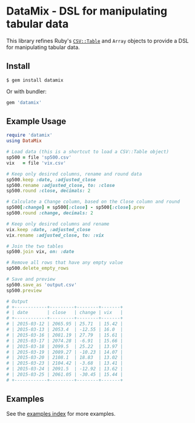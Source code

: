 DataMix - DSL for manipulating tabular data
==================================================

This library refines Ruby's [`CSV::Table`][1] and `Array` objects to provide 
a DSL for manipulating tabular data.

Install
--------------------------------------------------

```
$ gem install datamix
```

Or with bundler:

```ruby
gem 'datamix'
```



Example Usage
--------------------------------------------------

```ruby
require 'datamix'
using DataMix

# Load data (this is a shortcut to load a CSV::Table object)
sp500 = file 'sp500.csv'
vix   = file 'vix.csv'

# Keep only desired columns, rename and round data
sp500.keep :date, :adjusted_close
sp500.rename :adjusted_close, to: :close
sp500.round :close, decimals: 2

# Calculate a Change column, based on the Close column and round
sp500[:change] = sp500[:close] - sp500[:close].prev
sp500.round :change, decimals: 2

# Keep only desired columns and rename
vix.keep :date, :adjusted_close
vix.rename :adjusted_close, to: :vix

# Join the two tables
sp500.join vix, on: :date

# Remove all rows that have any empty value
sp500.delete_empty_rows

# Save and preview
sp500.save_as 'output.csv'
sp500.preview

# Output
# +------------+---------+--------+-------+
# | date       | close   | change | vix   |
# +------------+---------+--------+-------+
# | 2015-03-12 | 2065.95 | 25.71  | 15.42 |
# | 2015-03-13 | 2053.4  | -12.55 | 16.0  |
# | 2015-03-16 | 2081.19 | 27.79  | 15.61 |
# | 2015-03-17 | 2074.28 | -6.91  | 15.66 |
# | 2015-03-18 | 2099.5  | 25.22  | 13.97 |
# | 2015-03-19 | 2089.27 | -10.23 | 14.07 |
# | 2015-03-20 | 2108.1  | 18.83  | 13.02 |
# | 2015-03-23 | 2104.42 | -3.68  | 13.41 |
# | 2015-03-24 | 2091.5  | -12.92 | 13.62 |
# | 2015-03-25 | 2061.05 | -30.45 | 15.44 |
# +------------+---------+--------+-------+
```

Examples
--------------------------------------------------

See the [examples index][2] for more examples.

[1]: https://ruby-doc.org/stdlib-2.3.1/libdoc/csv/rdoc/CSV/Table.html
[2]: https://github.com/DannyBen/datamix/tree/master/examples#examples-index
